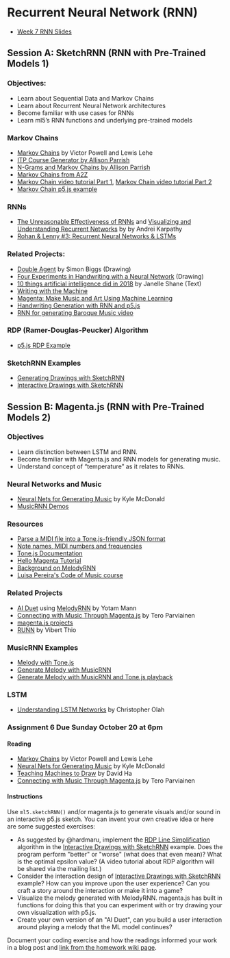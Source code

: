 # Recurrent Neural Network (RNN)

* [Week 7 RNN Slides](https://docs.google.com/presentation/d/1HcGPiK7ECr_yqdHtgDKeGKqrQAGnQp-Ve0-e4m9_E08/edit?usp=sharing)

## Session A:  SketchRNN (RNN with Pre-Trained Models 1)

### Objectives:
* Learn about Sequential Data and Markov Chains
* Learn about Recurrent Neural Network architectures
* Become familiar with use cases for RNNs
* Learn ml5’s RNN functions and underlying pre-trained models

### Markov Chains
* [Markov Chains](http://setosa.io/blog/2014/07/26/markov-chains/) by Victor Powell and Lewis Lehe
* [ITP Course Generator by Allison Parrish](http://static.decontextualize.com/toys/next_semester)
* [N-Grams and Markov Chains by Allison Parrish](http://www.decontextualize.com/teaching/rwet/n-grams-and-markov-chains/)
* [Markov Chains from A2Z](https://shiffman.net/a2z/markov/)
* [Markov Chain video tutorial Part 1](https://youtu.be/eGFJ8vugIWA), [Markov Chain video tutorial Part 2](https://www.youtube.com/watch?v=9r8CmofnbAQ)
* [Markov Chain p5.js example](https://editor.p5js.org/codingtrain/sketches/AAgqWiJAW)

### RNNs
* [The Unreasonable Effectiveness of RNNs](http://karpathy.github.io/2015/05/21/rnn-effectiveness/) and [Visualizing and Understanding Recurrent Networks](https://skillsmatter.com/skillscasts/6611-visualizing-and-understanding-recurrent-networks) by by Andrei Karpathy
* [Rohan & Lenny #3: Recurrent Neural Networks & LSTMs](https://ayearofai.com/rohan-lenny-3-recurrent-neural-networks-10300100899b)

### Related Projects:
* [Double Agent](http://littlepig.org.uk/installations/doubleagent/index.htm) by Simon Biggs (Drawing)
* [Four Experiments in Handwriting with a Neural Network](https://distill.pub/2016/handwriting/) (Drawing)
* [10 things artificial intelligence did in 2018](http://aiweirdness.com/post/181621835642/10-things-artificial-intelligence-did-in-2018) by Janelle Shane (Text)
* [Writing with the Machine](https://www.robinsloan.com/notes/writing-with-the-machine/)
* [Magenta: Make Music and Art Using Machine Learning](https://magenta.tensorflow.org/)
* [Handwriting Generation with RNN and p5.js](http://blog.otoro.net/2017/01/01/recurrent-neural-network-artist/)
* [RNN for generating Baroque Music video](https://www.youtube.com/watch?v=SacogDL_4JU)

### RDP (Ramer-Douglas-Peucker) Algorithm
* [p5.js RDP Example](https://editor.p5js.org/codingtrain/sketches/SQjSugKn6)

### SketchRNN Examples
* [Generating Drawings with SketchRNN](https://editor.p5js.org/ml5/sketches/vSQRE1Sl7F_)
* [Interactive Drawings with SketchRNN](https://editor.p5js.org/ml5/sketches/uk4JsSRQgIY)

## Session B: Magenta.js (RNN with Pre-Trained Models 2)

### Objectives
* Learn distinction between LSTM and RNN.
* Become familiar with Magenta.js and RNN models for generating music.
* Understand concept of “temperature” as it relates to RNNs.

### Neural Networks and Music
* [Neural Nets for Generating Music](https://medium.com/artists-and-machine-intelligence/neural-nets-for-generating-music-f46dffac21c0) by Kyle McDonald
* [MusicRNN Demos](https://tensorflow.github.io/magenta-js/music/demos/music_rnn.html)

### Resources
* [Parse a MIDI file into a Tone.js-friendly JSON format](https://github.com/Tonejs/Midi)
* [Note names, MIDI numbers and frequencies](https://newt.phys.unsw.edu.au/jw/notes.html)
* [Tone.js Documentation](https://tonejs.github.io/)
* [Hello Magenta Tutorial](https://hello-magenta.glitch.me/)
* [Background on MelodyRNN](https://github.com/tensorflow/magenta/tree/master/magenta/models/melody_rnn)
* [Luisa Pereira's Code of Music course](https://luisaph.github.io/the-code-of-music-grad-fall-2019/)

### Related Projects
* [AI Duet](https://experiments.withgoogle.com/ai/ai-duet/view/) using [MelodyRNN](https://github.com/tensorflow/magenta/tree/master/magenta/models/melody_rnn) by Yotam Mann
* [Connecting with Music Through Magenta.js](https://magenta.tensorflow.org/blog/2018/05/03/connecting-with-magenta-js/) by Tero Parviainen
* [magenta.js projects](https://magenta.tensorflow.org/demos/web/)
* [RUNN](http://vibertthio.com/runn/) by Vibert Thio

### MusicRNN Examples
* [Melody with Tone.js](https://editor.p5js.org/ima_ml/sketches/B7L-nHpE8)
* [Generate Melody with MusicRNN](https://editor.p5js.org/ima_ml/sketches/rSZyVD1tr)
* [Generate Melody with MusicRNN and Tone.js playback](https://editor.p5js.org/ima_ml/sketches/EgKBAeibJ)

### LSTM
* [Understanding LSTM Networks](http://colah.github.io/posts/2015-08-Understanding-LSTMs/) by Christopher Olah

### Assignment 6 Due Sunday October 20 at 6pm

#### Reading
* [Markov Chains](http://setosa.io/blog/2014/07/26/markov-chains/) by Victor Powell and Lewis Lehe
* [Neural Nets for Generating Music](https://medium.com/artists-and-machine-intelligence/neural-nets-for-generating-music-f46dffac21c0) by Kyle McDonald
* [Teaching Machines to Draw](http://blog.otoro.net/2017/05/19/teaching-machines-to-draw/) by David Ha
* [Connecting with Music Through Magenta.js](https://magenta.tensorflow.org/blog/2018/05/03/connecting-with-magenta-js/) by Tero Parviainen

#### Instructions

Use `ml5.sketchRNN()` and/or magenta.js to generate visuals and/or sound in an interactive p5.js sketch. You can invent your own creative idea or here are some suggested exercises:

* As suggested by @hardmaru, implement the [RDP Line Simplification](https://editor.p5js.org/codingtrain/sketches/SQjSugKn6) algorithm in the [Interactive Drawings with SketchRNN](https://editor.p5js.org/ml5/sketches/uk4JsSRQgIY) example. Does the program perform "better" or "worse" (what does that even mean)? What is the optimal epsilon value? (A video tutorial about RDP algorithm will be shared via the mailing list.)
* Consider the interaction design of [Interactive Drawings with SketchRNN](https://editor.p5js.org/ml5/sketches/uk4JsSRQgIY) example? How can you improve upon the user experience? Can you craft a story around the interaction or make it into a game?
* Visualize the melody generated with MelodyRNN. magenta.js has built in functions for doing this that you can experiment with or try drawing your own visualization with p5.js.
* Create your own version of an "AI Duet", can you build a user interaction around playing a melody that the ML model continues?

Document your coding exercise and how the readings informed your work in a blog post and [link from the homework wiki page](https://github.com/ml5js/Intro-ML-Arts-IMA/wiki/Assignment-7).


